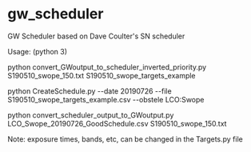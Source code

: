 # gw_scheduler
GW Scheduler based on Dave Coulter's SN scheduler


Usage: (python 3)



python convert_GWoutput_to_scheduler_inverted_priority.py S190510_swope_150.txt S190510_swope_targets_example

python CreateSchedule.py --date 20190726 --file S190510_swope_targets_example.csv --obstele LCO:Swope

python convert_scheduler_output_to_GWoutput.py LCO_Swope_20190726_GoodSchedule.csv S190510_swope_150.txt 

Note: exposure times, bands, etc, can be changed in the Targets.py file
